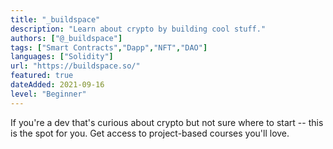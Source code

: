 ```yaml
---
title: "_buildspace"
description: "Learn about crypto by building cool stuff."
authors: ["@_buildspace"]
tags: ["Smart Contracts","Dapp","NFT","DAO"]
languages: ["Solidity"]
url: "https://buildspace.so/"
featured: true
dateAdded: 2021-09-16
level: "Beginner"
---
```


If you're a dev that's curious about crypto but not sure where to start -- this is the spot for you. Get access to project-based courses you'll love.